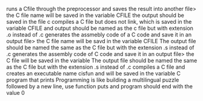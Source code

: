 runs a Cfile through the preprocessor and saves the result into another file>
the C file name will be saved in the variable CFILE
the output should be saved in the file c
compiles a C file but does not link, which is saved in the variable CFILE and output should be named as the c file but with extension .o instead of .c
generates the assmebly code of a C code and save it in an output file>
the C file name will be savd in the variable CFILE
The output file should be named the same as the C file but with the extension .s instead of .c
generates the assembly code of C code and save it in an output file>
the C file will be saved in the variable 
The output file should be named the same as the C file but with the extension .s instead of .c
compiles a C file and creates an executable name cisfun and will be saved in the variable 
C program that prints Programming is like building a multilingual puzzle followed by a new line, use function puts and program should end with the value 0
